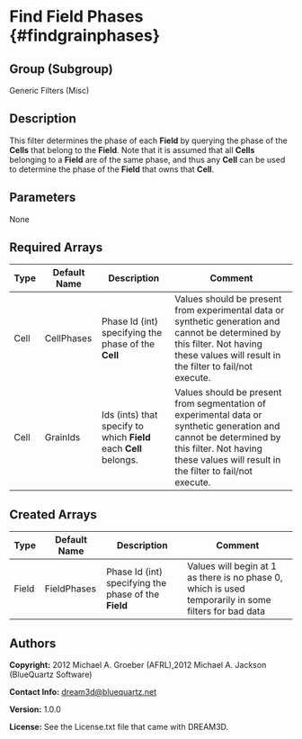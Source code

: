 Find Field Phases {#findgrainphases}
==========   
## Group (Subgroup) ##
Generic Filters (Misc)

## Description ##
This filter determines the phase of each **Field** by querying the phase of the **Cells** that belong to the **Field**. 
Note that it is assumed that all **Cells** belonging to a **Field** are of the same phase, and thus any **Cell** can be used to determine the phase of the **Field** that owns that **Cell**.

## Parameters ##
None


## Required Arrays ##

| Type | Default Name | Description | Comment |
|------|--------------|-------------|---------|
| Cell | CellPhases | Phase Id (int) specifying the phase of the **Cell** | Values should be present from experimental data or synthetic generation and cannot be determined by this filter. Not having these values will result in the filter to fail/not execute. |
| Cell | GrainIds | Ids (ints) that specify to which **Field** each **Cell** belongs. | Values should be present from segmentation of experimental data or synthetic generation and cannot be determined by this filter. Not having these values will result in the filter to fail/not execute. |


## Created Arrays ##

| Type | Default Name | Description | Comment |
|------|--------------|-------------|---------|
| Field | FieldPhases | Phase Id (int) specifying the phase of the **Field** | Values will begin at 1 as there is no phase 0, which is used temporarily in some filters for bad data|

## Authors ##

**Copyright:** 2012 Michael A. Groeber (AFRL),2012 Michael A. Jackson (BlueQuartz Software)

**Contact Info:** dream3d@bluequartz.net

**Version:** 1.0.0

**License:**  See the License.txt file that came with DREAM3D.



